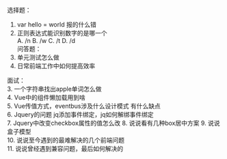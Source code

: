 选择题：
1. var hello = world 报的什么错  
2. 正则表达式能识别数字的是哪一个  
A. /n  B. /w  C. /t  D. /d  
问答题：
1. 单元测试怎么做  
2. 日常前端工作中如何提高效率  

面试：  
3. 一个字符串找出apple单词怎么做  
4. Vue中的组件懒加载用到啥  
5. Vue传值方式，eventbus涉及什么设计模式
有什么缺点  
6. Jquery的问题  jq添加事件绑定，jq如何解绑事件绑定  
7. Jquery中改变checkbox属性的值怎么改
8. 说说看有几种box居中方案
9. 说说盒子模型  
10. 说说至今遇到的最难解决的几个前端问题  
11. 说说曾经遇到兼容问题，最后如何解决的  

